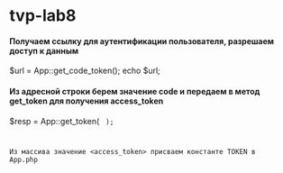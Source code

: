 # tvp-lab8

#### Получаем ссылку для аутентификации пользователя, разрешаем доступ к данным
$url = App::get_code_token();
echo $url;

#### Из адресной строки берем значение code и передаем в метод get_token для получения access_token
$resp = App::get_token( <code> );

Из массива значение <access_token> присваем константе TOKEN в App.php

